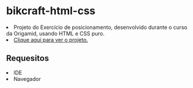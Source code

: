 # bikcraft-html-css

<li>Projeto do Exercício de posicionamento, desenvolvido durante o curso da Origamid, usando HTML e CSS puro.</li>
<li><a href="https://bikcraft-html-css.netlify.app/">Clique aqui para ver o projeto.</a></li>


<h2> Requesitos </h2>
<li>IDE</li>
<li>Navegador</li>
